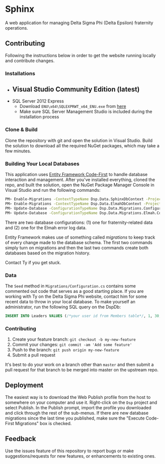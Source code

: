 # Sphinx

A web application for managing Delta Sigma Phi (Delta Epsilon) fraternity operations.

## Contributing

Following the instructions below in order to get the website running locally and contribute changes.

### Installations

- Visual Studio Community Edition (latest)
  - 
- SQL Server 2012 Express 
  - Download `ENU\x64\SQLEXPRWT_x64_ENU.exe` from [here][2]
  - Make sure SQL Server Management Studio is included during the installation process

### Clone & Build

Clone the repository with git and open the solution in Visual Studio.
Build the solution to download all the required NuGet packages, which may take a few minutes.

### Building Your Local Databases
This application uses [Entity Framework Code-First][1] to handle database interaction and management.
After you've installed everything, cloned the repo, and built the solution, open the NuGet Package Manager Console in Visual Studio and run the following commands:

~~~ sh
PM> Enable-Migrations -ContextTypeName Dsp.Data.SphinxDbContext -ProjectName Dsp.Data
PM> Enable-Migrations -ContextTypeName Dsp.Data.ElmahDbContext -ProjectName Dsp.Data
PM> Update-Database -ConfigurationTypeName Dsp.Data.Migrations.Configuration -ProjectName Dsp.Data
PM> Update-Database -ConfigurationTypeName Dsp.Data.Migrations.Elmah.Configuration -ProjectName Dsp.Data
~~~

There are two database configurations: (1) one for fraternity-related data and (2) one for the Elmah error log data.

Entity Framework makes use of something called *migrations* to keep track of every change made to the database schema.
The first two commands simply turn on migrations and then the last two commands create both databases based on the migration history.

Contact Ty if you get stuck.

### Data
The `Seed` method in `Migrations/Configuration.cs` contains some commented out code that serves as a good starting place.
If you are working with Ty on the Delta Sigma Phi website, contact him for some recent data to throw in your local database.
To make yourself an administrator, run the following SQL query on the DspDb:

~~~ sql
INSERT INTO Leaders VALUES (/*your user id from Members table*/, 1, 30, '2014-01-01 12:00:00.000')
~~~

### Contributing

1. Create your feature branch: `git checkout -b my-new-feature`
2. Commit your changes: `git commit -am 'Add some feature'`
3. Push to the branch: `git push origin my-new-feature`
4. Submit a pull request

It's best to do your work on a branch other than `master` and then submit a pull request for that branch to be merged into master on the upstream repo.

## Deployment

The easiest way is to download the Web Publish profile from the host to somewhere on your computer and use it.
Right-click on the `Dsp` project and select Publish.
In the Publish prompt, import the profile you downloaded and click through the rest of the sub-menus.
If there are new database migrations since the last time you published, make sure the "Execute Code-First Migrations" box is checked.

## Feedback
Use the issues feature of this repository to report bugs or make suggestions/requests for new features, or enhancements to existing ones.

[1]: http://www.entityframeworktutorial.net/code-first/entity-framework-code-first.aspx
[2]: https://www.microsoft.com/en-us/download/details.aspx?id=29062
